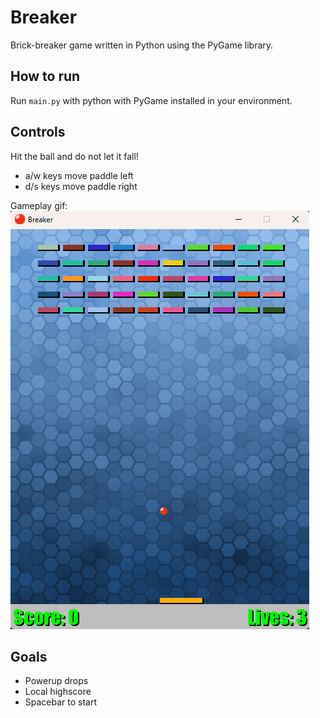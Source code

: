 # Breaker
Brick-breaker game written in Python using the PyGame library.  

## How to run
Run `main.py` with python with PyGame installed in your environment.  

## Controls
Hit the ball and do not let it fall!  
- a/w keys move paddle left
- d/s keys move paddle right

Gameplay gif:  
![breaker gif](BreakerGif.gif)

## Goals
- Powerup drops
- Local highscore
- Spacebar to start
